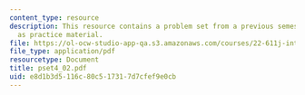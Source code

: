 ```yaml
---
content_type: resource
description: This resource contains a problem set from a previous semester, provided
  as practice material.
file: https://ol-ocw-studio-app-qa.s3.amazonaws.com/courses/22-611j-introduction-to-plasma-physics-i-fall-2006/e8d1b3d5116c80c517317d7cfef9e0cb_pset4_02.pdf
file_type: application/pdf
resourcetype: Document
title: pset4_02.pdf
uid: e8d1b3d5-116c-80c5-1731-7d7cfef9e0cb
---
```

